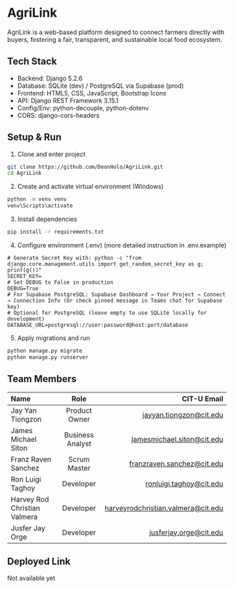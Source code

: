 # AgriLink

AgriLink is a web-based platform designed to connect farmers directly with buyers, fostering a fair, transparent, and sustainable local food ecosystem.

## Tech Stack

- Backend: Django 5.2.6
- Database: SQLite (dev) / PostgreSQL via Supabase (prod)
- Frontend: HTML5, CSS, JavaScript, Bootstrap Icons
- API: Django REST Framework 3.15.1
- Config/Env: python-decouple, python-dotenv
- CORS: django-cors-headers

## Setup & Run

1) Clone and enter project
```bash
git clone https://github.com/DeonHolo/AgriLink.git
cd AgriLink
```

2) Create and activate virtual environment (Windows)
```bash
python -m venv venv
venv\Scripts\activate
```

3) Install dependencies
```bash
pip install -r requirements.txt
```

4) Configure environment (.env) (more detailed instruction in .env.example)
```env
# Generate Secret Key with: python -c "from django.core.management.utils import get_random_secret_key as g; print(g())"
SECRET_KEY=
# Set DEBUG to False in production
DEBUG=True
# For Supabase PostgreSQL: Supabase Dashboard → Your Project → Connect → Connection Info (Or check pinned message in Teams chat for Supabase key)
# Optional for PostgreSQL (leave empty to use SQLite locally for development)
DATABASE_URL=postgresql://user:password@host:port/database
```

5) Apply migrations and run
```bash
python manage.py migrate
python manage.py runserver
```

## Team Members

| Name                              | Role             | CIT-U Email                            |
| :-------------------------------- | :--------------: | --------------------------------------:|
| Jay Yan Tiongzon                  | Product Owner    | jayyan.tiongzon@cit.edu                |
| James Michael Siton               | Business Analyst | jamesmichael.siton@cit.edu             |
| Franz Raven Sanchez               | Scrum Master     | franzraven.sanchez@cit.edu             |
| Ron Luigi Taghoy                  | Developer        | ronluigi.taghoy@cit.edu                |
| Harvey Rod Christian Valmera      | Developer        | harveyrodchristian.valmera@cit.edu     |
| Jusfer Jay Orge                   | Developer        | jusferjay.orge@cit.edu                 |

## Deployed Link

Not available yet
